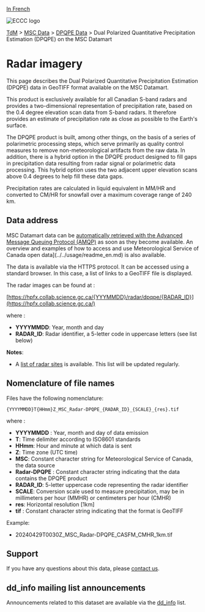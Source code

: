 [In French](readme_radar-dpqpe-datamart_fr.md)

![ECCC logo](../../img_eccc-logo.png)

[TdM](../../readme_en.md) > [MSC Data](../readme_en.md) > [DPQPE Data](readme_radar_en.md) > Dual Polarized Quantitative Precipitation Estimation (DPQPE) on the MSC Datamart

# Radar imagery

This page describes the Dual Polarized Quantitative Precipitation Estimation (DPQPE) data in GeoTIFF format available on the MSC Datamart.

This product is exclusively available for all Canadian S-band radars and provides a two-dimensional representation of precipitation rate, based on the 0.4 degree elevation scan data from S-band radars. It therefore provides an estimate of precipitation rate as close as possible to the Earth's surface.

The DPQPE product is built, among other things, on the basis of a series of polarimetric processing steps, which serve primarily as quality control measures to remove non-meteorological artifacts from the raw data. In addition, there is a hybrid option in the DPQPE product designed to fill gaps in precipitation data resulting from radar signal or polarimetric data processing. This hybrid option uses the two adjacent upper elevation scans above 0.4 degrees to help fill these data gaps.

Precipitation rates are calculated in liquid equivalent in MM/HR and converted to CM/HR for snowfall over a maximum coverage range of 240 km. 

## Data address 

MSC Datamart data can be [automatically retrieved with the Advanced Message Queuing Protocol (AMQP)](../../msc-datamart/amqp_en.md) as soon as they become available. An overview and examples of how to access and use Meteorological Service of Canada open data](../../usage/readme_en.md) is also available.

The data is available via the HTTPS protocol. It can be accessed using a standard browser. In this case, a list of links to a GeoTIFF file is displayed.

The radar images can be found at :

[https://hpfx.collab.science.gc.ca/{YYYMMDD}/radar/dpqpe/{RADAR_ID}](https://hpfx.collab.science.gc.ca/)

where :

* __YYYYMMDD__: Year, month and day
* __RADAR_ID__: Radar identifier, a 5-letter code in uppercase letters (see list below)

__Notes__: 

* A [list of radar sites](https://collaboration.cmc.ec.gc.ca/cmc/cmos/public_doc/msc-data/obs_radar/radars_list.pdf) is available. This list will be updated regularly.

## Nomenclature of file names 

Files have the following nomenclature:

`{YYYYMMDD}T{HHmm}Z_MSC_Radar-DPQPE_{RADAR_ID}_{SCALE}_{res}.tif`

where :

* __YYYYMMDD__ : Year, month and day of data emission
* __T__: Time delimiter according to ISO8601 standards
* __HHmm__: Hour and minute at which data is sent
* __Z__: Time zone (UTC time)
* __MSC__: Constant character string for Meteorological Service of Canada, the data source
* __Radar-DPQPE__ : Constant character string indicating that the data contains the DPQPE product
* __RADAR_ID__: 5-letter uppercase code representing the radar identifier
* __SCALE__: Conversion scale used to measure precipitation, may be in millimeters per hour (MMHR) or centimeters per hour (CMHR)
* __res__: Horizontal resolution [1km]
* __tif__ : Constant character string indicating that the format is GeoTIFF

Example:

* 20240429T0030Z_MSC_Radar-DPQPE_CASFM_CMHR_1km.tif

## Support

If you have any questions about this data, please [contact us](https://weather.gc.ca/mainmenu/contact_us_f.html).

## dd_info mailing list announcements 

Announcements related to this dataset are available via the [dd_info](https://comm.collab.science.gc.ca/mailman3/postorius/lists/dd_info/) list.
